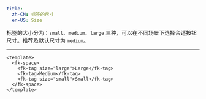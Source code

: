 ```yaml
title:
  zh-CN: 标签的尺寸
  en-US: Size
```


标签的大小分为：`small`、`medium`、`large` 三种，可以在不同场景下选择合适按钮尺寸。推荐及默认尺寸为 `medium`。

---


```vue { "component": true } 
<template>
  <fk-space>
    <fk-tag size="large">Large</fk-tag>
    <fk-tag>Medium</fk-tag>
    <fk-tag size="small">Small</fk-tag>
  </fk-space>
</template>
```
